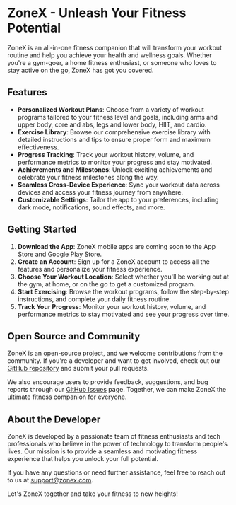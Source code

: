 # ZoneX - Unleash Your Fitness Potential

ZoneX is an all-in-one fitness companion that will transform your workout routine and help you achieve your health and wellness goals. Whether you're a gym-goer, a home fitness enthusiast, or someone who loves to stay active on the go, ZoneX has got you covered.

## Features

- **Personalized Workout Plans**: Choose from a variety of workout programs tailored to your fitness level and goals, including arms and upper body, core and abs, legs and lower body, HIIT, and cardio.
- **Exercise Library**: Browse our comprehensive exercise library with detailed instructions and tips to ensure proper form and maximum effectiveness.
- **Progress Tracking**: Track your workout history, volume, and performance metrics to monitor your progress and stay motivated.
- **Achievements and Milestones**: Unlock exciting achievements and celebrate your fitness milestones along the way.
- **Seamless Cross-Device Experience**: Sync your workout data across devices and access your fitness journey from anywhere.
- **Customizable Settings**: Tailor the app to your preferences, including dark mode, notifications, sound effects, and more.

## Getting Started

1. **Download the App**: ZoneX mobile apps are coming soon to the App Store and Google Play Store.
2. **Create an Account**: Sign up for a ZoneX account to access all the features and personalize your fitness experience.
3. **Choose Your Workout Location**: Select whether you'll be working out at the gym, at home, or on the go to get a customized program.
4. **Start Exercising**: Browse the workout programs, follow the step-by-step instructions, and complete your daily fitness routine.
5. **Track Your Progress**: Monitor your workout history, volume, and performance metrics to stay motivated and see your progress over time.

## Open Source and Community

ZoneX is an open-source project, and we welcome contributions from the community. If you're a developer and want to get involved, check out our [GitHub repository](https://github.com/your-repo-link) and submit your pull requests.

We also encourage users to provide feedback, suggestions, and bug reports through our [GitHub Issues](https://github.com/your-repo-link/issues) page. Together, we can make ZoneX the ultimate fitness companion for everyone.

## About the Developer

ZoneX is developed by a passionate team of fitness enthusiasts and tech professionals who believe in the power of technology to transform people's lives. Our mission is to provide a seamless and motivating fitness experience that helps you unlock your full potential.

If you have any questions or need further assistance, feel free to reach out to us at [support@zonex.com](mailto:support@zonex.com).

Let's ZoneX together and take your fitness to new heights!
